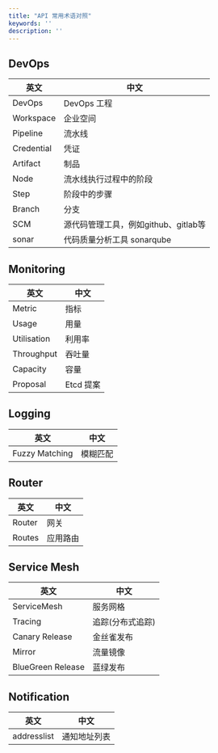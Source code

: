 ```yaml
---
title: "API 常用术语对照"
keywords: ''
description: ''
---
```


## DevOps

|英文| 中文|
|---|---|
|DevOps|DevOps 工程|
|Workspace| 企业空间|
|Pipeline|流水线|
|Credential|凭证|
|Artifact |制品|
|Node|流水线执行过程中的阶段|
|Step|阶段中的步骤|
|Branch|分支|
|SCM|源代码管理工具，例如github、gitlab等|
|sonar|代码质量分析工具 sonarqube|

## Monitoring

|英文| 中文|
|---|---|
|Metric|指标|
|Usage|用量|
|Utilisation|利用率|
|Throughput|吞吐量|
|Capacity|容量|
|Proposal|Etcd 提案|

## Logging

|英文| 中文|
|---|---|
|Fuzzy Matching |模糊匹配|


## Router

|英文| 中文|
|---|---|
|Router|网关|
|Routes|应用路由|

## Service Mesh

|英文| 中文|
|---|---|
|ServiceMesh|服务网格|
|Tracing|追踪(分布式追踪)|
|Canary Release| 金丝雀发布|
|Mirror|流量镜像|
|BlueGreen Release|蓝绿发布|

## Notification

|英文| 中文|
|---|---|
|addresslist|通知地址列表| 